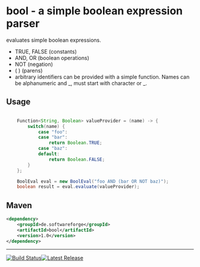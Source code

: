 # bool - a simple boolean expression parser

evaluates simple boolean expressions.

- TRUE, FALSE (constants)
- AND, OR (boolean operations)
- NOT (negation)
- ( ) (parens)
- arbitrary identifiers can be provided with a simple function. Names can be alphanumeric and _, must start with character or _.

## Usage

```java

    Function<String, Boolean> valueProvider = (name) -> {
        switch(name) {
            case "foo":
            case "bar":
                return Boolean.TRUE;
            case "baz":
            default:
                return Boolean.FALSE;
        }
    };

    BoolEval eval = new BoolEval("foo AND (bar OR NOT baz)");
    boolean result = eval.evaluate(valueProvider);
```

## Maven

```xml
<dependency>
    <groupId>de.softwareforge</groupId>
    <artifactId>bool</artifactId>
    <version>1.0</version>
</dependency>
```

----
[![Build Status](https://travis-ci.org/hgschmie/bool.svg?branch=master)](https://travis-ci.org/hgschmie/bool)[![Latest Release](https://maven-badges.herokuapp.com/maven-central/org.hgschmie.maven/bool/badge.svg)](http://search.maven.org/#search%7Cgav%7C1%7Cg%3A%22de.softwareforge%22%20AND%20a%3A%22bool%22)
